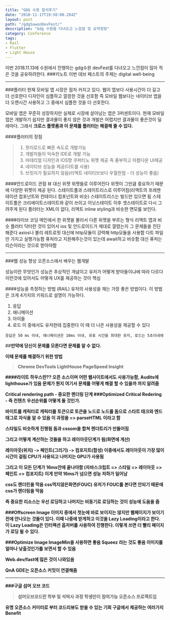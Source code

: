 ```yaml
---
title: "GDG 수원 참석후기"
date: "2018-11-17T19:50:00.284Z"
layout: post
path: "/gdgSuwonDevFest/"
description: "Gdg 수원을 다녀오고 느낌점 및 요약정링"
category: Conference
tags:
- Rail
- Flutter
- Light House
---
```


 이번 2018.11.13에 수원에서 진행하는 gdg수원 devFest를 다녀오고 느낀점이 많아 적은 것을 공유하려한다.
###키노트
이번 데브 페스트의 주제는 digital well-being

---

###플러터
현재 모바일 앱 시장은 점차 커지고 있다.
웹이 앱보다 사용시간이 더 길고 더 선호한다
디자인이 심플하고 깔끔한 것을 선호함
즉 모바일 웹보다는 네이티브 앱을 더 오랜시간 사용하고 그 중에서 심플한 것을 더 선호한다.

모바일 앱은 꾸준히 성장하지만 실제로 시장에 살아남는 앱은 3퍼센트이다. 현재 모바일 앱은 개발하기 쉽지만 결과물이 좋지 않은 것과 개발은 어렵지만 결과물이 좋은것이 딜레마다.
그래서 <b>크로스 플랫폼과 이 문제를 플러터는 해결해 줄 수 있다.</b>


####플러터의 장점 
>1. 핫리로드로 빠른 속도로 개발가능
>2. 개발자들이 익숙한 IDE로 개발 가능
>3. 마테리얼 디자인과 IOS향 쿠퍼티노 위젯 제공 즉 풍부하고 아름다운 UI제공
>4. 네이티브 성능을 제공(다트를 사용)
>5. 브릿지가 필요하지 않음(리액트 네이티브보다 우월한점 - 더 성능이 좋음)

####안드로이드 관점
뷰 대신 위젯
위젯들로 이루어진다
위젯이 그만큼 중요하기 때문에 다양한 위젯이 제공 된다.
스테이트풀과 스테이트리스로 이루어짐(리액트의 프레젠테이션 컴포넌트와 컨테이너 컴포넌트와 비슷)
스테이트리스는 빌드만 있으면 됨
스테이트풀은 크리에이트스테이트와 같이 쓰이고 이닛스테이트 이후 셋스테이트로 다시 그려주게 된다
플러터는 XML이 없다, 리액트 inline styling과 비슷한 면모를 보인다.

####라이브 코딩
메인에서 한 위젯을 불러서 다른 위젯을 부르는 형식 리액트 앱과  비슷
플러터 닥터란 것이 있어서 ios 및 안드로이드가 제대로 깔렸는지 그 문제들을 진단해준다
axios나 볼리 레트로핏 대신에 http모듈이 강력해 http모듈을 사용함
다트 파일만 가지고 실행가능함
퓨처라고 지원해주는것이 있는데 await하고 비슷함 대신 퓨처는 리슨이라는 것으로 받아야함

---

###웹 성능 향상 오픈소스에서 배우는 웹개발

성능이란 무엇인가
성능은 추상적인 개념이고 유저가 어떻게 받아들이냐에 따라 다르다
이런것에 있어서도 어떻게 UX를 제공하는 것이 핵심

####성능을 측정하는 방법 (RAIL)
유저의 사용성을 재는 가장 좋은 방법이다. 이 방법은 크게 4가지의 키워드로 설명이 가능하다.
1. 응답
2. 애니메이션
3. 아이들
4. 로드
이 중에서도 유저한테 집중한다 이 때 더 나은 사용성을 제공할 수 있다<br />


`응답은 50 ms 이내, 애니메이션은 10ms 이내, 유휴 시간을 최대한 유지, 로드는 5초이내에`

##<b>만약에 당신이 문제를 모른다면 문제를 알 수 없다.<b>

이때 문제를 해결하기 위한 방법
>Chrome DevTools
>LightHouse
>PageSpeed Insight

####라이트 하우스란??
 오픈 소스이며 어떤 웹사이트에서도 사용가능함, 
 Audits에 lighthouse가 있음
 문제가 뭔지 여기서 문제를 어떻게 해결 할 수 있을까 까지 알려줌
 
Critical rendering path - 중요한 렌더링 단계
###Optimized Critical Redering - 즉 컨텐츠 우선순위를 어떻게 둘 것인가.


바이트를 캐릭터로 캐릭터를 토큰으로 토큰을 노드로 노드를 돔으로
스타트 태크와 엔드태그로 자식을 알 수 있음 
이 과정을 => parseHTML 이라고 함


스타일도 비슷하게 진행됨 
돔과 cssom을 합쳐 렌더트리가 만들어짐

그리고 어떻게 계산하는 것들을 하고 레이아웃단계가  됨(화면에 게산)

레이아웃(위치) -> 페인트(그리기) -> 컴포지트(합성)
이중에서도 레이아웃이 가장 많이 시간이 걸림 CPU가 사용되고 나머지는 GPU가 사용됨

그리고 이 모든 단계가 16ms안에 끝나야함
(자바스크립트 => 스타일 => 레이아웃 => 페인트 => 컴포지트)
이게 만약 16ms가 넘으면 성능 저하가 일어남

css도 렌더린을 막음
css먹지않은화면(FOUC)
유저가 FOUC를 본다면 안되기 때문에 css가 렌더링을 막음

즉 중요한 리소스는 우선 로딩하고 나머지는 비동기로 로딩하는 것이 성능에 도움을 줌

###Offscreen Image
이미지 중에서 첫눈에 바로 보이지는 않지만 웹페이지가 보이기전에 안나오는 것들이 있다.
이때 나중에 받게하고 이것을 Lazy Loading이라고 한다.
이 Lazy Loading은 인터렉션 옵저버를 사용하여 진행한다. 이렇게 쓰면 더 빨리 페이지가 로딩 될 수 있다.

###Optimize Image
ImageMin을 사용하면 좋음
Squeez 라는 것도 좋음 이미지를 얼마나 낮출것인가를 보면서 할 수 있음

Web.dev/fast에 많은 것이 나와있음

QnA GDE는 오픈소스 커밋이 연결해줌

---

###구글 섬머 오브 코드
>섬머오브코드란 학부 및 석박사 과정 학생만이 참여가능
>오픈소스 프로젝트임

유명 오픈소스 커미터로 부터 코드리뷰도 받을 수 있는 기회
구글에서 제공하는 여러가지 Benefit

